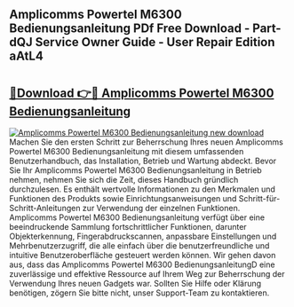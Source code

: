 ## Amplicomms Powertel M6300 Bedienungsanleitung PDf Free Download - Part-dQJ Service Owner Guide - User Repair Edition aAtL4

# <h2><a href="http://df61nxa.blite.top/?on=Amplicomms+Powertel+M6300+Bedienungsanleitung">🔗Download 👉🔴 Amplicomms Powertel M6300 Bedienungsanleitung</a></h2>

[![Amplicomms Powertel M6300 Bedienungsanleitung new download](https://i.imgur.com/lujVjoI.png)](http://df61nxa.blite.top/?on=Amplicomms+Powertel+M6300+Bedienungsanleitung)
Machen Sie den ersten Schritt zur Beherrschung Ihres neuen Amplicomms Powertel M6300 Bedienungsanleitung mit diesem umfassenden Benutzerhandbuch, das Installation, Betrieb und Wartung abdeckt. Bevor Sie Ihr Amplicomms Powertel M6300 Bedienungsanleitung in Betrieb nehmen, nehmen Sie sich die Zeit, dieses Handbuch gründlich durchzulesen. Es enthält wertvolle Informationen zu den Merkmalen und Funktionen des Produkts sowie Einrichtungsanweisungen und Schritt-für-Schritt-Anleitungen zur Verwendung der einzelnen Funktionen. Amplicomms Powertel M6300 Bedienungsanleitung verfügt über eine beeindruckende Sammlung fortschrittlicher Funktionen, darunter Objekterkennung, Fingerabdruckscannen, anpassbare Einstellungen und Mehrbenutzerzugriff, die alle einfach über die benutzerfreundliche und intuitive Benutzeroberfläche gesteuert werden können. Wir gehen davon aus, dass das Amplicomms Powertel M6300 BedienungsanleitungD eine zuverlässige und effektive Ressource auf Ihrem Weg zur Beherrschung der Verwendung Ihres neuen Gadgets war. Sollten Sie Hilfe oder Klärung benötigen, zögern Sie bitte nicht, unser Support-Team zu kontaktieren.
